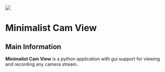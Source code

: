 ![](./MinimalistCamView/data/icons/mcv_icon.ico)
# Minimalist Cam View

## Main Information
**Minimalist Cam View** is a python application with gui support for viewing and recording any camera stream.